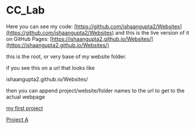 # CC_Lab

Here you can see my code: [https://github.com/ishaangupta2/Websites](https://github.com/ishaangupta2/Websites) and this is the live version of it on GitHub Pages: [https://ishaangupta2.github.io/Websites/](https://ishaangupta2.github.io/Websites/)

this is the root, or very base of my website folder. 

if you see this on a url that looks like 

ishaangupta2.github.io/Websites/

then you can append project/website/folder names to the url to get
to the actual webpage

[my first project](my-first-website)

[Project A](templateP5)